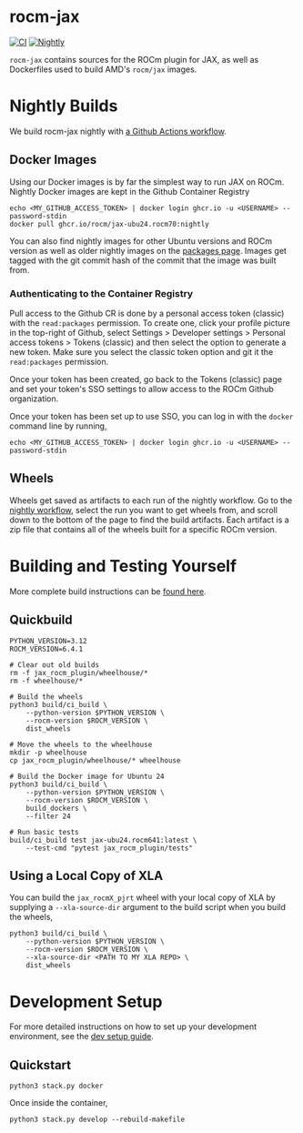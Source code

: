 # rocm-jax

[![CI](https://github.com/ROCm/rocm-jax/actions/workflows/ci.yml/badge.svg?branch=master&event=push)](https://github.com/ROCm/rocm-jax/actions/workflows/ci.yml)
[![Nightly](https://github.com/ROCm/rocm-jax/actions/workflows/nightly.yml/badge.svg)](https://github.com/ROCm/rocm-jax/actions/workflows/nightly.yml)

`rocm-jax` contains sources for the ROCm plugin for JAX, as well as Dockerfiles used to build AMD's `rocm/jax` images.

# Nightly Builds

We build rocm-jax nightly with [a Github Actions workflow](https://github.com/ROCm/rocm-jax/actions/workflows/nightly.yml).

## Docker Images

Using our Docker images is by far the simplest way to run JAX on ROCm.
Nightly Docker images are kept in the Github Container Registry

```shell
echo <MY_GITHUB_ACCESS_TOKEN> | docker login ghcr.io -u <USERNAME> --password-stdin
docker pull ghcr.io/rocm/jax-ubu24.rocm70:nightly
```

You can also find nightly images for other Ubuntu versions and ROCm version as well as older nightly images on the [packages page](https://github.com/orgs/ROCm/packages?repo_name=rocm-jax). Images get tagged with the git commit hash of the commit that the image was built from.

### Authenticating to the Container Registry

Pull access to the Github CR is done by a personal access token (classic) with the `read:packages` permission. To create one, click your profile picture in the top-right of Github, select Settings > Developer settings > Personal access tokens > Tokens (classic) and then select the option to generate a new token. Make sure you select the classic token option and git it the `read:packages` permission.

Once your token has been created, go back to the Tokens (classic) page and set your token's SSO settings to allow access to the ROCm Github organization.

Once your token has been set up to use SSO, you can log in with the `docker` command line by running,

```shell
echo <MY_GITHUB_ACCESS_TOKEN> | docker login ghcr.io -u <USERNAME> --password-stdin
```

## Wheels

Wheels get saved as artifacts to each run of the nightly workflow. Go to the [nightly workflow](https://github.com/ROCm/rocm-jax/actions/workflows/nightly.yml), select the run you want to get wheels from, and scroll down to the bottom of the page to find the build artifacts. Each artifact is a zip file that contains all of the wheels built for a specific ROCm version.


# Building and Testing Yourself

More complete build instructions can be [found here](BUILDING.md).

## Quickbuild

```shell
PYTHON_VERSION=3.12
ROCM_VERSION=6.4.1

# Clear out old builds
rm -f jax_rocm_plugin/wheelhouse/*
rm -f wheelhouse/*

# Build the wheels
python3 build/ci_build \
    --python-version $PYTHON_VERSION \
    --rocm-version $ROCM_VERSION \
    dist_wheels

# Move the wheels to the wheelhouse
mkdir -p wheelhouse
cp jax_rocm_plugin/wheelhouse/* wheelhouse

# Build the Docker image for Ubuntu 24
python3 build/ci_build \
    --python-version $PYTHON_VERSION \
    --rocm-version $ROCM_VERSION \
    build_dockers \
    --filter 24

# Run basic tests
build/ci_build test jax-ubu24.rocm641:latest \
    --test-cmd "pytest jax_rocm_plugin/tests"
```

## Using a Local Copy of XLA

You can build the `jax_rocmX_pjrt` wheel with your local copy of XLA by
supplying a `--xla-source-dir` argument to the build script when you build
the wheels,
```shell
python3 build/ci_build \
    --python-version $PYTHON_VERSION \
    --rocm-version $ROCM_VERSION \
    --xla-source-dir <PATH TO MY XLA REPO> \
    dist_wheels
```

# Development Setup

For more detailed instructions on how to set up your development environment,
see the [dev setup guide](DEVSETUP.md).

## Quickstart

```shell
python3 stack.py docker
```

Once inside the container,
```shell
python3 stack.py develop --rebuild-makefile
```


